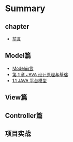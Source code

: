 # Summary

## chapter

* [前言](README.md)

## Model篇

* [Model前言](modelpian/introduction.md)
* [第 1 章 JAVA 设计原理与基础](modelpian/test.md)
* [1.1 JAVA 平台模型](modelpian/chapter1.md)

## View篇

## Controller篇

## 项目实战

